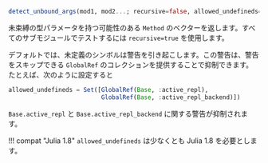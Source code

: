 ```julia
detect_unbound_args(mod1, mod2...; recursive=false, allowed_undefineds=nothing)
```

未束縛の型パラメータを持つ可能性のある `Method` のベクターを返します。すべてのサブモジュールでテストするには `recursive=true` を使用します。

デフォルトでは、未定義のシンボルは警告を引き起こします。この警告は、警告をスキップできる `GlobalRef` のコレクションを提供することで抑制できます。たとえば、次のように設定すると

```julia
allowed_undefineds = Set([GlobalRef(Base, :active_repl),
                          GlobalRef(Base, :active_repl_backend)])
```

`Base.active_repl` と `Base.active_repl_backend` に関する警告が抑制されます。

!!! compat "Julia 1.8"
    `allowed_undefineds` は少なくとも Julia 1.8 を必要とします。

